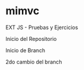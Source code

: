 mimvc
=====

EXT JS - Pruebas y Ejercicios 

Inicio del Repositorio

Inicio de Branch

2do cambio del branch
